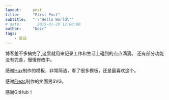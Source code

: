 ```yaml
---
layout:     post
title:      "First Post"
subtitle:   " \"Hello World\""
# date:       2015-01-29 12:00:00
author:     "Noir"
tags:
    - 废话
---
```


博客差不多搞完了,这里就用来记录工作和生活上碰到的点点滴滴。
还有部分功能没有完善，慢慢修改中。


感谢[Hux](https://github.com/Huxpro/huxpro.github.io)制作的模板，非常简洁，看了很多模板，还是最喜欢这个。

感谢[Frezc](https://github.com/Frezc/NetResources)制作的笑面男SVG。

感谢GitHub！
